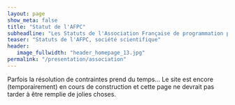 ```yaml
---
layout: page
show_meta: false
title: "Statut de l'AFPC"
subheadline: "Les Statuts de l'Association Française de programmation par Contraintes"
teaser: "Statuts de l'AFPC, société scientifique"
header:
   image_fullwidth: "header_homepage_13.jpg"
permalink: "/presentation/association"
---
```


Parfois la résolution de contraintes prend du temps... Le site est encore (temporairement) en cours de construction et cette page ne devrait pas tarder à être remplie de jolies choses.
